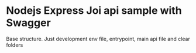 Nodejs Express Joi api sample with Swagger
=======================================

Base structure. Just development env file, entrypoint, main api file and clear folders
